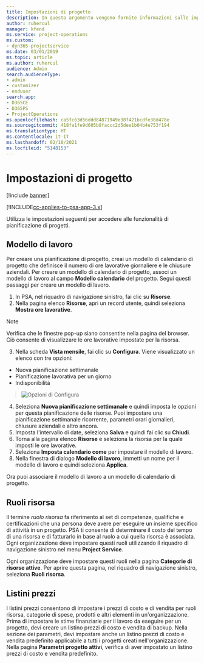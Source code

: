 ```yaml
---
title: Impostazioni di progetto
description: In questo argomento vengono fornite informazioni sulle impostazioni per la gestione di progetti.
author: ruhercul
manager: kfend
ms.service: project-operations
ms.custom:
- dyn365-projectservice
ms.date: 03/01/2019
ms.topic: article
ms.author: ruhercul
audience: Admin
search.audienceType:
- admin
- customizer
- enduser
search.app:
- D365CE
- D365PS
- ProjectOperations
ms.openlocfilehash: ca5fc63d56ddd84871949e38f421bcdfe38d478e
ms.sourcegitcommit: 418fa1fe9d605b8faccc2d5dee1b04b4e753f194
ms.translationtype: HT
ms.contentlocale: it-IT
ms.lasthandoff: 02/10/2021
ms.locfileid: "5148153"
---
```

# <a name="project-settings"></a>Impostazioni di progetto

[!include [banner](../includes/psa-now-project-operations.md)]

[!INCLUDE[cc-applies-to-psa-app-3.x](../includes/cc-applies-to-psa-app-3x.md)]

Utilizza le impostazioni seguenti per accedere alle funzionalità di pianificazione di progetti.

## <a name="work-template"></a>Modello di lavoro

Per creare una pianificazione di progetto, creai un modello di calendario di progetto che definisce il numero di ore lavorative giornaliere e le chiusure aziendali. Per creare un modello di calendario di progetto, associ un modello di lavoro al campo **Modello calendario** del progetto. Segui questi passaggi per creare un modello di lavoro.

1. In PSA, nel riquadro di navigazione sinistro, fai clic su **Risorse**. 
2. Nella pagina elenco **Risorse**, apri un record utente, quindi seleziona **Mostra ore lavorative**.

  > [!NOTE]
  > Verifica che le finestre pop-up siano consentite nella pagina del browser. Ciò consente di visualizzare le ore lavorative impostate per la risorsa.
  
3. Nella scheda **Vista mensile**, fai clic su **Configura**. Viene visualizzato un elenco con tre opzioni: 

  - Nuova pianificazione settimanale
  - Pianificazione lavorativa per un giorno
  - Indisponibilità

> ![Opzioni di Configura](media/project-13.png)

4. Seleziona **Nuova pianificazione settimanale** e quindi imposta le opzioni per questa pianificazione delle risorse. Puoi impostare una pianificazione settimanale ricorrente, parametri orari giornalieri, chiusure aziendali e altro ancora.
5. Imposta l'intervallo di date, seleziona **Salva** e quindi fai clic su **Chiudi**. 
6. Torna alla pagina elenco **Risorse** e seleziona la risorsa per la quale imposti le ore lavorative. 
7. Seleziona **Imposta calendario come** per impostare il modello di lavoro. 
8. Nella finestra di dialogo **Modello di lavoro**, immetti un nome per il modello di lavoro e quindi seleziona **Applica**. 

Ora puoi associare il modello di lavoro a un modello di calendario di progetto.

## <a name="resource-roles"></a>Ruoli risorsa

Il termine *ruolo risorsa* fa riferimento al set di competenze, qualifiche e certificazioni che una persona deve avere per eseguire un insieme specifico di attività in un progetto. PSA ti consente di determinare il costo del tempo di una risorsa e di fatturarlo in base al ruolo a cui quella risorsa è associata. Ogni organizzazione deve impostare questi ruoli utilizzando il riquadro di navigazione sinistro nel menu **Project Service**.

Ogni organizzazione deve impostare questi ruoli nella pagina **Categorie di risorse attive**. Per aprire questa pagina, nel riquadro di navigazione sinistro, seleziona **Ruoli risorsa**.

## <a name="price-lists"></a>Listini prezzi

I listini prezzi consentono di impostare i prezzi di costo e di vendita per ruoli risorsa, categorie di spese, prodotti e altri elementi in un'organizzazione. Prima di impostare le stime finanziarie per il lavoro da eseguire per un progetto, devi creare un listino prezzi di costo e vendita di backup. Nella sezione dei parametri, devi impostare anche un listino prezzi di costo e vendita predefinito applicabile a tutti i progetti creati nell'organizzazione. Nella pagina **Parametri progetto attivi**, verifica di aver impostato un listino prezzi di costo e vendita predefinito.
